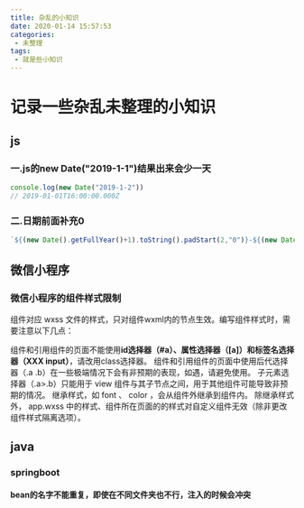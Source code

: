 ```yaml
--- 
title: 杂乱的小知识
date: 2020-01-14 15:57:53
categories: 
 - 未整理
tags: 
 - 就是些小知识
---
```

# 记录一些杂乱未整理的小知识

## js

### 一.js的new Date("2019-1-1")结果出来会少一天
```javascript
console.log(new Date("2019-1-2"))
// 2019-01-01T16:00:00.000Z
```

### 二.日期前面补充0
```javascript
`${(new Date().getFullYear()+1).toString().padStart(2,"0")}-${(new Date().getMonth()+1).toString().padStart(2,"0")}`
```

## 微信小程序

### 微信小程序的组件样式限制
组件对应 wxss 文件的样式，只对组件wxml内的节点生效。编写组件样式时，需要注意以下几点：

组件和引用组件的页面不能使用**id选择器（#a）、属性选择器（[a]）和标签名选择器（XXX input）**，请改用class选择器。
组件和引用组件的页面中使用后代选择器（.a .b）在一些极端情况下会有非预期的表现，如遇，请避免使用。
子元素选择器（.a>.b）只能用于 view 组件与其子节点之间，用于其他组件可能导致非预期的情况。
继承样式，如 font 、 color ，会从组件外继承到组件内。
除继承样式外， app.wxss 中的样式、组件所在页面的的样式对自定义组件无效（除非更改组件样式隔离选项）。

## java

### springboot
#### bean的名字不能重复，即使在不同文件夹也不行，注入的时候会冲突

